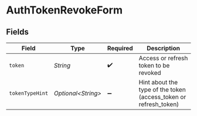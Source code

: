 # AuthTokenRevokeForm


## Fields

| Field                                                            | Type                                                             | Required                                                         | Description                                                      |
| ---------------------------------------------------------------- | ---------------------------------------------------------------- | ---------------------------------------------------------------- | ---------------------------------------------------------------- |
| `token`                                                          | *String*                                                         | :heavy_check_mark:                                               | Access or refresh token to be revoked                            |
| `tokenTypeHint`                                                  | *Optional\<String>*                                              | :heavy_minus_sign:                                               | Hint about the type of the token (access_token or refresh_token) |